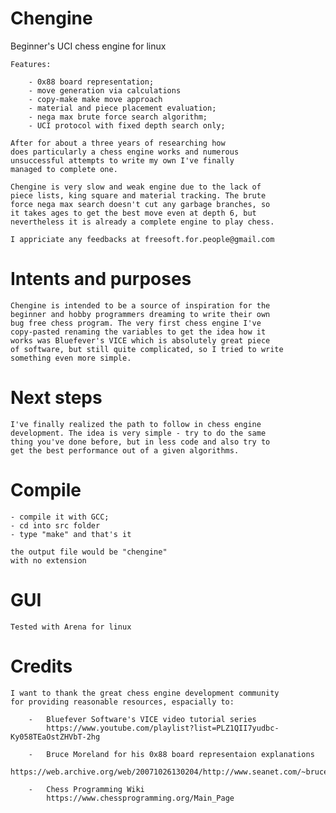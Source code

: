 # Chengine
Beginner's UCI chess engine for linux

	Features:

		- 0x88 board representation;
		- move generation via calculations
		- copy-make make move approach
		- material and piece placement evaluation;
		- nega max brute force search algorithm;
		- UCI protocol with fixed depth search only;
		
	After for about a three years of researching how
	does particularly a chess engine works and numerous
	unsuccessful attempts to write my own I've finally
	managed to complete one.
	
	Chengine is very slow and weak engine due to the lack of
	piece lists, king square and material tracking. The brute
	force nega max search doesn't cut any garbage branches, so
	it takes ages to get the best move even at depth 6, but
	nevertheless it is already a complete engine to play chess.
	
	I appriciate any feedbacks at freesoft.for.people@gmail.com

# Intents and purposes

	Chengine is intended to be a source of inspiration for the
	beginner and hobby programmers dreaming to write their own
	bug free chess program. The very first chess engine I've
	copy-pasted renaming the variables to get the idea how it
	works was Bluefever's VICE which is absolutely great piece
	of software, but still quite complicated, so I tried to write
	something even more simple.
	
# Next steps
	
	I've finally realized the path to follow in chess engine
	development. The idea is very simple - try to do the same
	thing you've done before, but in less code and also try to
	get the best performance out of a given algorithms.

# Compile

	- compile it with GCC;
	- cd into src folder
	- type "make" and that's it
	
	the output file would be "chengine"
	with no extension
	
# GUI

	Tested with Arena for linux
	
# Credits

	I want to thank the great chess engine development community
	for providing reasonable resources, espacially to:
		
		-   Bluefever Software's VICE video tutorial series
			https://www.youtube.com/playlist?list=PLZ1QII7yudbc-Ky058TEaOstZHVbT-2hg
		
		-   Bruce Moreland for his 0x88 board representaion explanations
			https://web.archive.org/web/20071026130204/http://www.seanet.com/~brucemo/topics/0x88.htm
			
		-   Chess Programming Wiki
			https://www.chessprogramming.org/Main_Page 
		
